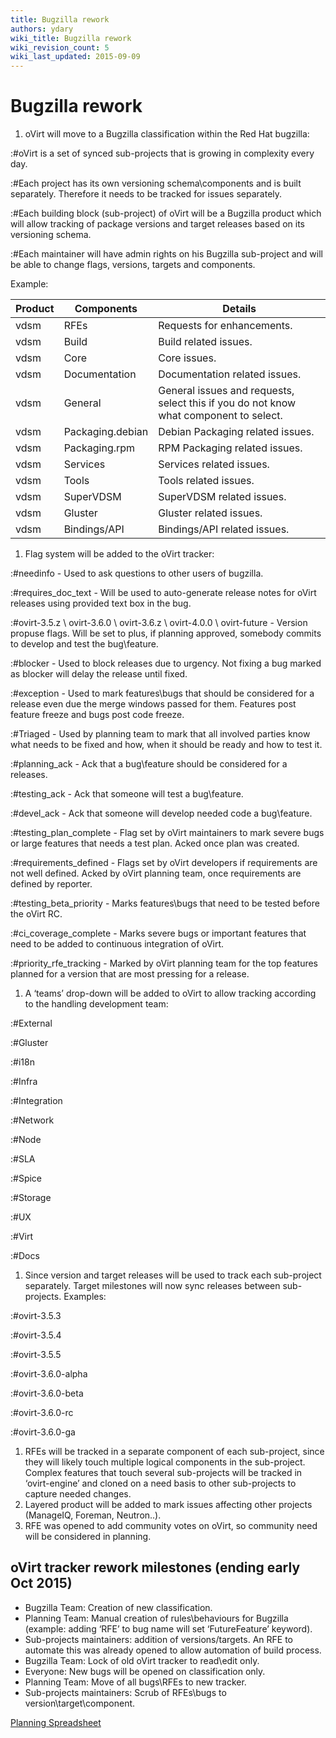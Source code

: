 ```yaml
---
title: Bugzilla rework
authors: ydary
wiki_title: Bugzilla rework
wiki_revision_count: 5
wiki_last_updated: 2015-09-09
---
```


# Bugzilla rework

1.  oVirt will move to a Bugzilla classification within the Red Hat bugzilla:

:#oVirt is a set of synced sub-projects that is growing in complexity every day.

:#Each project has its own versioning schema\\components and is built separately. Therefore it needs to be tracked for issues separately.

:#Each building block (sub-project) of oVirt will be a Bugzilla product which will allow tracking of package versions and target releases based on its versioning schema.

:#Each maintainer will have admin rights on his Bugzilla sub-project and will be able to change flags, versions, targets and components.

Example:

| Product | Components       | Details                                                                               |
|---------|------------------|---------------------------------------------------------------------------------------|
| vdsm    | RFEs             | Requests for enhancements.                                                            |
| vdsm    | Build            | Build related issues.                                                                 |
| vdsm    | Core             | Core issues.                                                                          |
| vdsm    | Documentation    | Documentation related issues.                                                         |
| vdsm    | General          | General issues and requests, select this if you do not know what component to select. |
| vdsm    | Packaging.debian | Debian Packaging related issues.                                                      |
| vdsm    | Packaging.rpm    | RPM Packaging related issues.                                                         |
| vdsm    | Services         | Services related issues.                                                              |
| vdsm    | Tools            | Tools related issues.                                                                 |
| vdsm    | SuperVDSM        | SuperVDSM related issues.                                                             |
| vdsm    | Gluster          | Gluster related issues.                                                               |
| vdsm    | Bindings/API     | Bindings/API related issues.                                                          |

1.  Flag system will be added to the oVirt tracker:

:#needinfo - Used to ask questions to other users of bugzilla.

:#requires_doc_text - Will be used to auto-generate release notes for oVirt releases using provided text box in the bug.

:#ovirt-3.5.z \\ ovirt-3.6.0 \\ ovirt-3.6.z \\ ovirt-4.0.0 \\ ovirt-future - Version propuse flags. Will be set to plus, if planning approved, somebody commits to develop and test the bug\\feature.

:#blocker - Used to block releases due to urgency. Not fixing a bug marked as blocker will delay the release until fixed.

:#exception - Used to mark features\\bugs that should be considered for a release even due the merge windows passed for them. Features post feature freeze and bugs post code freeze.

:#Triaged - Used by planning team to mark that all involved parties know what needs to be fixed and how, when it should be ready and how to test it.

:#planning_ack - Ack that a bug\\feature should be considered for a releases.

:#testing_ack - Ack that someone will test a bug\\feature.

:#devel_ack - Ack that someone will develop needed code a bug\\feature.

:#testing_plan_complete - Flag set by oVirt maintainers to mark severe bugs or large features that needs a test plan. Acked once plan was created.

:#requirements_defined - Flags set by oVirt developers if requirements are not well defined. Acked by oVirt planning team, once requirements are defined by reporter.

:#testing_beta_priority - Marks features\\bugs that need to be tested before the oVirt RC.

:#ci_coverage_complete - Marks severe bugs or important features that need to be added to continuous integration of oVirt.

:#priority_rfe_tracking - Marked by oVirt planning team for the top features planned for a version that are most pressing for a release.

1.  A ‘teams’ drop-down will be added to oVirt to allow tracking according to the handling development team:

:#External

:#Gluster

:#i18n

:#Infra

:#Integration

:#Network

:#Node

:#SLA

:#Spice

:#Storage

:#UX

:#Virt

:#Docs

1.  Since version and target releases will be used to track each sub-project separately. Target milestones will now sync releases between sub-projects. Examples:

:#ovirt-3.5.3

:#ovirt-3.5.4

:#ovirt-3.5.5

:#ovirt-3.6.0-alpha

:#ovirt-3.6.0-beta

:#ovirt-3.6.0-rc

:#ovirt-3.6.0-ga

1.  RFEs will be tracked in a separate component of each sub-project, since they will likely touch multiple logical components in the sub-project. Complex features that touch several sub-projects will be tracked in ‘ovirt-engine’ and cloned on a need basis to other sub-projects to capture needed changes.
2.  Layered product will be added to mark issues affecting other projects (ManageIQ, Foreman, Neutron..).
3.  RFE was opened to add community votes on oVirt, so community need will be considered in planning.

## oVirt tracker rework milestones (ending early Oct 2015)

*   Bugzilla Team: Creation of new classification.
*   Planning Team: Manual creation of rules\\behaviours for Bugzilla (example: adding ‘RFE’ to bug name will set ‘FutureFeature’ keyword).
*   Sub-projects maintainers: addition of versions/targets. An RFE to automate this was already opened to allow automation of build process.
*   Bugzilla Team: Lock of old oVirt tracker to read\\edit only.
*   Everyone: New bugs will be opened on classification only.
*   Planning Team: Move of all bugs\\RFEs to new tracker.
*   Sub-projects maintainers: Scrub of RFEs\\bugs to version\\target\\component.

[Planning Spreadsheet](https://docs.google.com/spreadsheets/d/1SOJNw1WQHEhE2rVP26qNtu30aKLQIV8JEzPp8KqCbwU/edit?usp=sharing)
